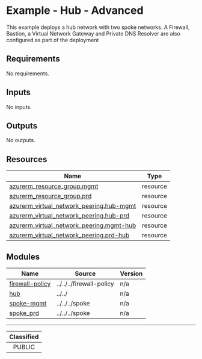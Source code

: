 # Example - Hub - Advanced

This example deploys a hub network with two spoke networks.  A Firewall, Bastion, a Virtual Network Gateway and Private DNS Resolver are also configured as part of the deployment

<!-- BEGIN_TF_DOCS -->
## Requirements

No requirements.

## Inputs

No inputs.

## Outputs

No outputs.

## Resources

| Name | Type |
|------|------|
| [azurerm_resource_group.mgmt](https://registry.terraform.io/providers/hashicorp/azurerm/latest/docs/resources/resource_group) | resource |
| [azurerm_resource_group.prd](https://registry.terraform.io/providers/hashicorp/azurerm/latest/docs/resources/resource_group) | resource |
| [azurerm_virtual_network_peering.hub-mgmt](https://registry.terraform.io/providers/hashicorp/azurerm/latest/docs/resources/virtual_network_peering) | resource |
| [azurerm_virtual_network_peering.hub-prd](https://registry.terraform.io/providers/hashicorp/azurerm/latest/docs/resources/virtual_network_peering) | resource |
| [azurerm_virtual_network_peering.mgmt-hub](https://registry.terraform.io/providers/hashicorp/azurerm/latest/docs/resources/virtual_network_peering) | resource |
| [azurerm_virtual_network_peering.prd-hub](https://registry.terraform.io/providers/hashicorp/azurerm/latest/docs/resources/virtual_network_peering) | resource |

## Modules

| Name | Source | Version |
|------|--------|---------|
| <a name="module_firewall-policy"></a> [firewall-policy](#module\_firewall-policy) | ../../../firewall-policy | n/a |
| <a name="module_hub"></a> [hub](#module\_hub) | ../../ | n/a |
| <a name="module_spoke-mgmt"></a> [spoke-mgmt](#module\_spoke-mgmt) | ../../../spoke | n/a |
| <a name="module_spoke_prd"></a> [spoke\_prd](#module\_spoke\_prd) | ../../../spoke | n/a |
<!-- END_TF_DOCS -->
_______________
| Classified  |
| :---------: |
|   PUBLIC    |